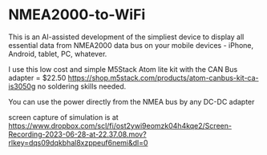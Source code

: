 # NMEA2000-to-WiFi

This is an AI-assisted development of the simpliest device to display all essential data from NMEA2000 data bus
on your mobile devices - iPhone, Android, tablet, PC, whatever.

I use this low cost and simple M5Stack Atom lite kit with the CAN Bus adapter = $22.50
https://shop.m5stack.com/products/atom-canbus-kit-ca-is3050g
no soldering skills needed.

You can use the power directly from the NMEA bus by any DC-DC adapter 


screen capture of simulation is at https://www.dropbox.com/scl/fi/ost2ywi9eomzk04h4kqe2/Screen-Recording-2023-06-28-at-22.37.08.mov?rlkey=dqs09dqkbhal8xzppeuf6nemi&dl=0
